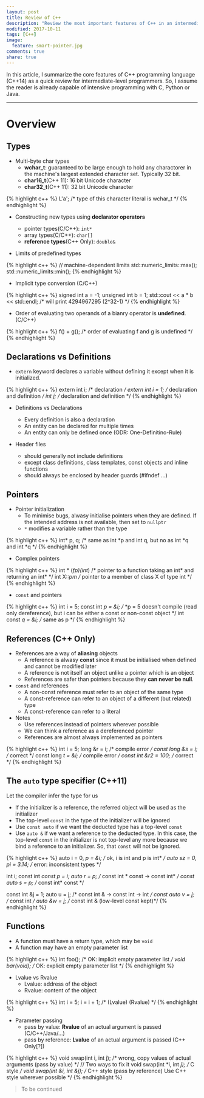 ```yaml
---
layout: post
title: Review of C++
description: "Review the most important features of C++ in an intermediate-level programmer's perspective"
modified: 2017-10-11
tags: [C++]
image:
  feature: smart-pointer.jpg
comments: true
share: true
---
```


In this article, I summarize the core features of C++ programming language (C++14) as a quick review for intermediate-level programmers. So, I assume the reader is already capable of intensive programming with C, Python or Java.  

--------------------
# Overview

## Types

* Multi-byte char types
   - **wchar_t**: guaranteed to be large enough to hold any charactorer in the machine's largest extended character set. Typically 32 bit.
   - **char16_t**(C++ 11): 16 bit Unicode character
   - **char32_t**(C++ 11): 32 bit Unicode character

{% highlight c++ %}
L'a'; /* type of this character literal is wchar_t */
{% endhighlight %}

* Constructing new types using **declarator operators**
  - pointer types(C/C++): `int*`
  - array types(C/C++): `char[]`
  - **reference types**(C++ Only): `double&`

* Limits of predefined types

{% highlight c++ %}
// machine-dependent limits
std::numeric_limits<int>::max();
std::numeric_limits<int>::min();
{% endhighlight %}

* Implicit type conversion (C/C++)

{% highlight c++ %}
signed int a = -1;
unsigned int b = 1;
std::cout << a * b << std::endl; /* will print 4294967295 (2^32-1) */
{% endhighlight %}

* Order of evaluating two operands of a bianry operator is **undefined**. (C/C++)

{% highlight c++ %}
f() + g(); /* order of evaluating f and g is undefined */
{% endhighlight %}

## Declarations vs Definitions

* `extern` keyword declares a variable without defining it except when it is initialized.

{% highlight c++ %}
extern int i;     /* declaration */
extern int i = 1; /* declaration and definition */
int j;            /* declaration and definition */
{% endhighlight %}

* Definitions vs Declarations
   * Every definition is also a declaration
   * An entity can be declared for multiple times
   * An entity can only be defined once (ODR: One-Definitino-Rule)
   
* Header files
   * should generally not include definitions
   * except class definitions, class templates, const objects and inline functions
   * should always be enclosed by header guards (#ifndef ...) 

## Pointers

* Pointer initialization
   * To minimise bugs, alwasy initialise pointers when they are defined. If the intended address is not available, then set to `nullptr`
   * `*` modifies a variable rather than the type

{% highlight c++ %}
int* p, q; /* same as int *p and int q, but no as int *q and int *q */
{% endhighlight %}

* Complex pointers

{% highlight c++ %}
int * (*fp)(int*) /* pointer to a function taking an int* and returning an int* */
int X::*pm        /* pointer to a member of class X of type int */
{% endhighlight %}

* `const` and pointers

{% highlight c++ %}
int i = 5;
const int *p = &i; /* *p = 5 doesn't compile (read only dereference), 
                      but i can be either a const or non-const object */
int const *q = &i; /* same as p */
{% endhighlight %} 

## References (C++ Only)

* References are a way of **aliasing** objects
   * A reference is alwasy **const** since it must be initialised when defined and cannot be modified later
   * A reference is not itself an object unlike a pointer which is an object
   * References are safer than pointers because they **can never be null**.
* `const` and references
   * A non-const reference must refer to an object of the same type
   * A const-reference can refer to an object of a different (but related) type
   * A const-reference can refer to a literal
* Notes
   * Use references instead of pointers wherever possible
   * We can think a reference as a dereferenced pointer
   * References are almost always implemented as pointers

{% highlight c++ %}
int i = 5;
long &r = i;         /* compile error */
const long &s = i;   /* correct */
const long *t = &i;  /* compile error */
const int &r2 = 100; /* correct */
{% endhighlight %}

## The `auto` type specifier (C++11)

Let the compiler infer the type for us

* If the initializer is a reference, the referred object will be used as the initializer
* The top-level `const` in the type of the initializer will be ignored
* Use `const auto` if we want the deducted type has a top-level `const`
* Use `auto &` if we want a reference to the deducted type. In this case, the top-level `const` in the initializer is 
  not top-level any more because we bind a reference to an initializer. So, that `const` will not be ignored.

{% highlight c++ %}
auto i = 0, *p = &i;    /* ok, i is int and p is int* */
auto sz = 0, pi = 3.14; /* error: inconsistent types */

int i;
const int *const p = i;
auto r = p;               /* const int * const -> const int* */
const auto s = p;         /* const int* const */

const int &j = 1;
auto u = j;               /* const int & -> const int -> int */
const auto v = j;         /* const int */
auto &w = j;              /* const int & (low-level const kept)*/
{% endhighlight %}


## Functions

* A function must have a return type, which may be `void`
* A function may have an empty parameter list

{% highlight c++ %}
int foo();      /* OK: implicit empty parameter list */
void bar(void); /* OK: explicit empty parameter list */
{% endhighlight %}

* Lvalue vs Rvalue
   * Lvalue: address of the object
   * Rvalue: content of the object
   
{% highlight c++ %}
int i = 5;
      i     =     i     +   1;
/* (Lvalue)    (Rvalue) */
{% endhighlight %}

* Parameter passing
   * pass by value: **Rvalue** of an actual argument is passed (C/C++/Java/...)
   * pass by reference: **Lvalue** of an actual argument is passed (C++ Only[?])

{% highlight c++ %}
void swap(int i, int j);   /* wrong, copy values of actual arguments
                              (pass by value) */
// Two ways to fix it
void swap(int *i, int *j); /* C style */
void swap(int &i, int &j); /* C++ style (pass by reference)
                              Use C++ style wherever possible */
{% endhighlight %}


> To be continued
